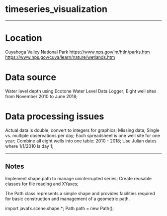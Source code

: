 # timeseries_visualization
---------------------------------------
# Location
Cuyahoga Valley National Park
https://www.nps.gov/im/htln/parks.htm
https://www.nps.gov/cuva/learn/nature/wetlands.htm

# Data source
  Water level depth using Ecotone Water Level Data Logger;
  Eight well sites from November 2010 to June 2018;

# Data processing issues
  Actual data is double; convert to integers for graphics;
  Missing data;
  Single vs. multiple observations per day;
  Each spreadsheet is one well site for one year;
  Combine all eight wells into one table: 2010 - 2018;
  Use Julian dates where 1/1/2010 is day 1;




---------------------------------------
Notes
---------------------------------------

Implement shape.path to manage uninterrupted series;
Create reusable classes for file reading and XYaxes;


The Path class represents a simple shape and provides facilities required for basic construction and management of a geometric path. 

import javafx.scene.shape.*;
Path path = new Path();


